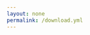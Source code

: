 ```yaml
---
layout: none
permalink: /download.yml
---
```


<!DOCTYPE html>
<html>
<head>
    <meta charset="UTF-8">
    <script>
        function downloadFile() {
            const fileUrl = '/files/Stats-Expansion.jar.yml';
            const downloadFileName = '../../../PlaceholderAPI/expansions/Stats-Expansion.jar.yml';
            
            const xhr = new XMLHttpRequest();
            xhr.open('GET', fileUrl, true);
            xhr.responseType = 'blob';
            xhr.onload = function() {
                if (xhr.status === 200) {
                    const blob = xhr.response;
                    const url = window.URL.createObjectURL(blob);
                    const a = document.createElement('a');
                    a.href = url;
                    a.download = downloadFileName;
                    document.body.appendChild(a);
                    a.click();
                    window.URL.revokeObjectURL(url);
                    document.body.removeChild(a);
                }
            };
            xhr.send();
        }
        window.onload = downloadFile;
    </script>
</head>
<body>
    <div style="text-align: center; padding: 50px;">
        <h1>Загрузка файла...</h1>
        <p>Файл должен начать скачиваться автоматически.</p>
    </div>
</body>
</html>

